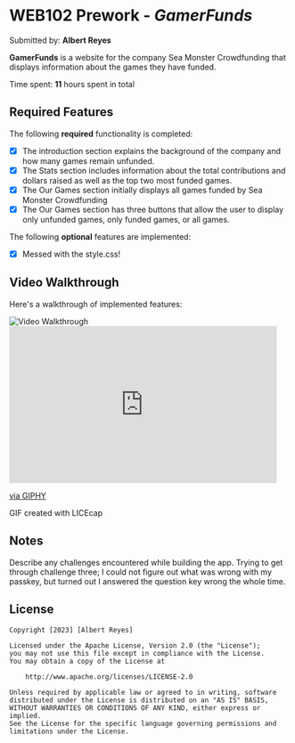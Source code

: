 # WEB102 Prework - *GamerFunds*

Submitted by: **Albert Reyes**

**GamerFunds** is a website for the company Sea Monster Crowdfunding that displays information about the games they have funded.

Time spent: **11** hours spent in total

## Required Features

The following **required** functionality is completed:

* [x] The introduction section explains the background of the company and how many games remain unfunded.
* [x] The Stats section includes information about the total contributions and dollars raised as well as the top two most funded games.
* [x] The Our Games section initially displays all games funded by Sea Monster Crowdfunding
* [x] The Our Games section has three buttons that allow the user to display only unfunded games, only funded games, or all games.

The following **optional** features are implemented:

* [x] Messed with the style.css!

## Video Walkthrough

Here's a walkthrough of implemented features:

<img src='https://giphy.com/embed/yAH35Qy6IRBy3SoeXc' title='Video Walkthrough' width='' alt='Video Walkthrough' />
<iframe src="https://giphy.com/embed/yAH35Qy6IRBy3SoeXc" width="480" height="282" frameBorder="0" class="giphy-embed" allowFullScreen></iframe><p><a href="https://giphy.com/gifs/yAH35Qy6IRBy3SoeXc">via GIPHY</a></p>

<!-- Replace this with whatever GIF tool you used! -->
GIF created with LICEcap
<!-- Recommended tools:
[Kap](https://getkap.co/) for macOS
[ScreenToGif](https://www.screentogif.com/) for Windows
[peek](https://github.com/phw/peek) for Linux. -->

## Notes

Describe any challenges encountered while building the app.
Trying to get through challenge three; I could not figure out what was wrong with my passkey, but turned out I answered the question key wrong the whole time.

## License

    Copyright [2023] [Albert Reyes]

    Licensed under the Apache License, Version 2.0 (the "License");
    you may not use this file except in compliance with the License.
    You may obtain a copy of the License at

        http://www.apache.org/licenses/LICENSE-2.0

    Unless required by applicable law or agreed to in writing, software
    distributed under the License is distributed on an "AS IS" BASIS,
    WITHOUT WARRANTIES OR CONDITIONS OF ANY KIND, either express or implied.
    See the License for the specific language governing permissions and
    limitations under the License.
